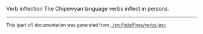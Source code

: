 Verb inflection
The Chipewyan language verbs inflect in persons.





















* * *
<small>This (part of) documentation was generated from [../src/fst/affixes/verbs.lexc](http://github.com/giellalt/lang-chp/blob/main/../src/fst/affixes/verbs.lexc)</small>